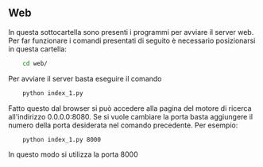 ## Web
In questa sottocartella sono presenti i programmi per avviare il server web.
Per far funzionare i comandi presentati di seguito è necessario posizionarsi in questa cartella:
```bash
	cd web/
```

Per avviare il server basta eseguire il comando 
```bash
	python index_1.py
```

Fatto questo dal browser si può accedere alla pagina del motore di ricerca all'indirizzo 0.0.0.0:8080.
Se si vuole cambiare la porta basta aggiungere il numero della porta desiderata nel comando precedente.
Per esempio:
```bash
	python index_1.py 8000
```
In questo modo si utilizza la porta 8000
